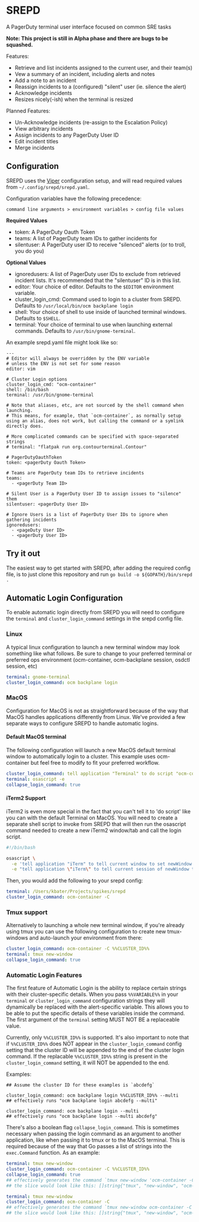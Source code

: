 # SREPD

A PagerDuty terminal user interface focused on common SRE tasks

**Note: This project is still in Alpha phase and there are bugs to be squashed.**

Features:

* Retrieve and list incidents assigned to the current user, and their team(s)
* Vew a summary of an incident, including alerts and notes
* Add a note to an incident
* Reassign incidents to a (configured) "silent" user (ie. silence the alert)
* Acknowledge incidents
* Resizes nicely(-ish) when the terminal is resized

Planned Features:

* Un-Acknowledge incidents (re-assign to the Escalation Policy)
* View arbitrary incidents
* Assign incidents to any PagerDuty User ID
* Edit incident titles
* Merge incidents

## Configuration

SREPD uses the [Viper](https://github.com/spf13/viper) configuration setup, and will read required values from `~/.config/srepd/srepd.yaml`.

Configuration variables have the following precedence: 

`command line arguments > environment variables > config file values`

**Required Values**

* token: A PagerDuty Oauth Token
* teams: A list of PagerDuty team IDs to gather incidents for
* silentuser: A PagerDuty user ID to receive "silenced" alerts (or to troll, you do you)

**Optional Values**

* ignoredusers: A list of PagerDuty user IDs to exclude from retrieved incident lists.  It's recommended that the "silentuser" ID is in this list.
* editor: Your choice of editor.  Defaults to the `$EDITOR` environment variable.
* cluster_login_cmd: Command used to login to a cluster from SREPD.  Defaults to `/usr/local/bin/ocm backplane login`
* shell: Your choice of shell to use inside of launched terminal windows. Defaults to `$SHELL`.
* terminal: Your choice of terminal to use when launching external commands. Defaults to `/usr/bin/gnome-terminal`.

An example srepd.yaml file might look like so:

```
---
# Editor will always be overridden by the ENV variable
# unless the ENV is not set for some reason
editor: vim

# Cluster Login options
cluster_login_cmd: "ocm-container"
shell: /bin/bash
terminal: /usr/bin/gnome-terminal

# Note that aliases, etc, are not sourced by the shell command when launching.
# This means, for example, that `ocm-container`, as normally setup using an alias, does not work, but calling the command or a symlink directly does.

# More complicated commands can be specified with space-separated strings
# terminal: "flatpak run org.contourterminal.Contour"

# PagerDutyOauthToken
token: <pagerDuty Oauth Token>

# Teams are PagerDuty team IDs to retrieve incidents
teams:
  - <pagerDuty Team ID>

# Silent User is a PagerDuty User ID to assign issues to "silence" them
silentuser: <pagerDuty User ID>

# Ignore Users is a list of PagerDuty User IDs to ignore when gathering incidents
ignoredusers:
  - <pageDuty User ID>
  - <pagerDuty User ID>
```

## Try it out

The easiest way to get started with SREPD, after adding the required config file, is to just clone this repository and run `go build -o ${GOPATH}/bin/srepd .`

## Automatic Login Configuration

To enable automatic login directly from SREPD you will need to configure the `terminal` and `cluster_login_command` settings in the srepd config file.

### Linux
A typical linux configuration to launch a new terminal window may look something like what follows. Be sure to change to your preferred terminal or preferred ops environment (ocm-container, ocm-backplane session, osdctl session, etc)

```yaml
terminal: gnome-terminal
cluster_login_command: ocm backplane login
```

### MacOS
Configuration for MacOS is not as straightforward because of the way that MacOS handles applications differently from Linux. We've provided a few separate ways to configure SREPD to handle automatic logins.

#### Default MacOS terminal
The following configuration will launch a new MacOS default terminal window to automatically login to a cluster. This example uses ocm-container but feel free to modify to fit your preferred workflow.

```yaml
cluster_login_command: tell application "Terminal" to do script "ocm-container -C %%CLUSTER_ID%%"
terminal: osascript -e
collapse_login_command: true
```

#### iTerm2 Support
iTerm2 is even more special in the fact that you can't tell it to 'do script' like you can with the default Terminal on MacOS. You will need to create a separate shell script to invoke from SREPD that will then run the osascript command needed to create a new iTerm2 window/tab and call the login script.

```bash
#!/bin/bash

osascript \
  -e 'tell application "iTerm" to tell current window to set newWindow to (create tab with default profile)' \
  -e "tell application \"iTerm\" to tell current session of newWindow to write text \"${*}\""
```

Then, you would add the following to your srepd config:

```yaml
terminal: /Users/kbater/Projects/spikes/srepd
cluster_login_command: ocm-container -C
```

### Tmux support
Alternatively to launching a whole new terminal window, if you're already using tmux you can use the following configuration to create new tmux-windows and auto-launch your environment from there:

```yaml
cluster_login_command: ocm-container -C %%CLUSTER_ID%%
terminal: tmux new-window
collapse_login_command: true
```

### Automatic Login Features
The first feature of Automatic Login is the ability to replace certain strings with their cluster-specific details. When you pass `%%VARIABLE%%` in your `terminal` or `cluster_login_command` configuration strings they will dynamically be replaced with the alert-specific variable. This allows you to be able to put the specific details of these variables inside the command. The first argument of the `terminal` setting MUST NOT BE a replaceable value.

Currently, only `%%CLUSTER_ID%%` is supported. It's also important to note that if `%%CLUSTER_ID%%` does NOT appear in the `cluster_login_command` config setting that the cluster ID will be appended to the end of the cluster login command. If the replacable `%%CLUSTER_ID%%` string is present in the `cluster_login_command` setting, it will NOT be appended to the end.

Examples:
```
## Assume the cluster ID for these examples is `abcdefg`

cluster_login_command: ocm backplane login %%CLUSTER_ID%% --multi
## effectively runs "ocm backplane login abcdefg --multi"

cluster_login_command: ocm backplane login --multi
## effectively runs "ocm backplane login --multi abcdefg"
```

There's also a boolean flag `collapse_login_command`. This is sometimes necessary when passing the login command as an argument to another application, like when passing it to tmux or to the MacOS terminal. This is required because of the way that Go passes a list of strings into the `exec.Command` function. As an example:

```yaml
terminal: tmux new-window
cluster_login_command: ocm-container -C %%CLUSTER_ID%%
collapse_login_command: true
## effectively generates the command `tmux new-window 'ocm-container -C abcdefg'` - allowing the whole cluster-login command to be passed as a single string
## the slice would look like this: []string{"tmux", "new-window", "ocm-container -C abcdefg"}

terminal: tmux new-window
cluster_login_command: ocm-container -C
## effectively generates the command `tmux new-window ocm-container -C abcdefg` - which passes each space-delimited string as a separate argument to the new-window tmux command.
## the slice would look like this: []string{"tmux", "new-window", "ocm-container", "-C", "abcdefg"}
```
